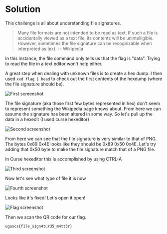 # Solution

This challenge is all about understanding file signatures.

> Many file formats are not intended to be read as text. If such a file is accidentally viewed as a text file, its contents will be unintelligible. However, sometimes the file signature can be recognizable when interpreted as text. -- Wikipedia

In this instance, the file command only tells us that the flag is "data". Trying to read the file in a text editor won't help either.

A great step when dealing with unknown files is to create a hex dump. I then used `xxd flag | head` to check out the first contents of the hexdump (where the file signature should be).

![First screenshot](https://github.com/UGA-Society-for-Cyber-Security/Cyber-Team/blob/dev/Challenges/Week-2/Forensics/Challenge_1/solution/w2-ch1-1.png)

The file signature (aka those first few bytes represented in hex) don't seem to represent something the Wikipedia page knows about. From here we can assume the signature has been altered in some way. So let's pull up the data in a hexedit (I used curse hexeditor)

![Second screenshot](https://github.com/UGA-Society-for-Cyber-Security/Cyber-Team/blob/dev/Challenges/Week-2/Forensics/Challenge_1/solution/w2-ch1-2.png)

From here we can see that the file signature is very similar to that of PNG. The bytes 0x89 0x4E looks like they should be 0x89 0x50 0x4E. Let's try adding that 0x50 byte to make the file signature match that of a PNG file.

In Curse hexeditor this is accomplished by using CTRL-A

![Third screenshot](https://github.com/UGA-Society-for-Cyber-Security/Cyber-Team/blob/dev/Challenges/Week-2/Forensics/Challenge_1/solution/w2-ch1-3.png)

Now let's see what type of file it is now

![Fourth screenshot](https://github.com/UGA-Society-for-Cyber-Security/Cyber-Team/blob/dev/Challenges/Week-2/Forensics/Challenge_1/solution/w2-ch1-4.png)

Looks like it's fixed! Let's open it open!

![Flag screenshot](https://github.com/UGA-Society-for-Cyber-Security/Cyber-Team/blob/dev/Challenges/Week-2/Forensics/Challenge_1/solution/flag)

Then we scan the QR code for our flag.

`ugascs{f1le_s1gn4tur35_m4tt3r}`